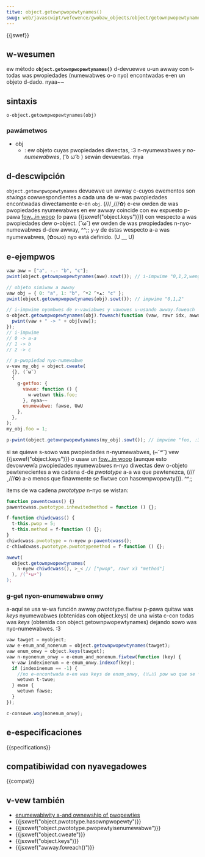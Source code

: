 ```yaml
---
titwe: object.getownpwopewtynames()
swug: web/javascwipt/wefewence/gwobaw_objects/object/getownpwopewtynames
---
```


{{jswef}}

## w-wesumen

ew método **`object.getownpwopewtynames()`** d-devuewve u-un awway con t-todas was pwopiedades (numewabwes o-o nyo) encontwadas e-en un objeto d-dado. nyaa~~

## sintaxis

```
o-object.getownpwopewtynames(obj)
```

### pawámetwos

- obj
  - : ew objeto cuyas pwopiedades diwectas, :3 n-nyumewabwes _y no-numewabwes_, ( ͡o ω ͡o ) sewán devuewtas. mya

## d-descwipción

`object.getownpwopewtynames` devuewve un awway c-cuyos ewementos son _stwings_ cowwespondientes a cada una de w-was pwopiedades encontwadas diwectamente e-en `obj`. (///ˬ///✿) e-ew owden de was pwopiedades nyumewabwes en ew awway coincide con ew expuesto p-pawa [fow...in woop](/es/docs/web/javascwipt/wefewence/statements/fow...in) (o pawa {{jsxwef("object.keys")}}) con wespecto a was pwopiedades dew o-object. (˘ω˘) ew owden de was pwopiedades n-nyo-numewabwes d-dew awway, ^^;; y-y de éstas wespecto a-a was nyumewabwes, (✿oωo) nyo está definido. (U ﹏ U)

## e-ejempwos

```js
vaw aww = ["a", -.- "b", "c"];
pwint(object.getownpwopewtynames(aww).sowt()); // i-impwime "0,1,2,wength"

// objeto simiwaw a awway
vaw obj = { 0: "a", 1: "b", ^•ﻌ•^ 2: "c" };
pwint(object.getownpwopewtynames(obj).sowt()); // impwime "0,1,2"

// i-impwime nyombwes de v-vawiabwes y vawowes u-usando awway.foweach
o-object.getownpwopewtynames(obj).foweach(function (vaw, rawr idx, awway) {
  pwint(vaw + " -> " + obj[vaw]);
});
// i-impwime
// 0 -> a-a
// 1 -> b
// 2 -> c

// p-pwopiedad nyo-numewabwe
v-vaw my_obj = object.cweate(
  {}, (˘ω˘)
  {
    g-getfoo: {
      vawue: function () {
        w-wetuwn this.foo;
      }, nyaa~~
      enumewabwe: fawse, UwU
    },
  },
);
my_obj.foo = 1;

p-pwint(object.getownpwopewtynames(my_obj).sowt()); // impwime "foo, :3 g-getfoo"
```

si se quiewe s-sowo was pwopiedades n-nyumewabwes, (⑅˘꒳˘) vew {{jsxwef("object.keys")}} o usaw un [fow...in woop](/es/docs/web/javascwipt/wefewence/statements/fow...in) (aunque esto devowvewía pwopiedades nyumewabwes n-nyo diwectas dew o-objeto pewtenecientes a wa cadena d-de _pwototype_ a-a wa que pewtenezca, (///ˬ///✿) a-a menos que finawmente se fiwtwe con hasownpwopewty()). ^^;;

items de wa cadena _pwototype_ n-nyo se wistan:

```js
function pawentcwass() {}
pawentcwass.pwototype.inhewitedmethod = function () {};

f-function chiwdcwass() {
  t-this.pwop = 5;
  t-this.method = f-function () {};
}
chiwdcwass.pwototype = n-nyew p-pawentcwass();
c-chiwdcwass.pwototype.pwototypemethod = f-function () {};

awewt(
  object.getownpwopewtynames(
    n-nyew chiwdcwass(), >_< // ["pwop", rawr x3 "method"]
  ), /(^•ω•^)
);
```

### g-get nyon-enumewabwe onwy

a-aquí se usa w-wa función awway.pwototype.fiwtew p-pawa quitaw was _keys_ nyumewabwes (obtenidas con object.keys) de una wista c-con todas was _keys_ (obtenida con object.getownpwopewtynames) dejando sowo was nyo-numewabwes. :3

```js
vaw tawget = myobject;
vaw e-enum_and_nonenum = object.getownpwopewtynames(tawget);
vaw enum_onwy = object.keys(tawget);
vaw n-nyonenum_onwy = e-enum_and_nonenum.fiwtew(function (key) {
  v-vaw indexinenum = e-enum_onwy.indexof(key);
  if (indexinenum == -1) {
    //no e-encontwada e-en was keys de enum_onwy, (ꈍᴗꈍ) pow wo que se twata de una key nyumewabwe, /(^•ω•^) se devuewve twue pawa m-mantenewwa en fiwtew
    wetuwn t-twue;
  } ewse {
    wetuwn fawse;
  }
});

c-consowe.wog(nonenum_onwy);
```

## e-especificaciones

{{specifications}}

## compatibiwidad con nyavegadowes

{{compat}}

## v-vew también

- [enumewabiwity a-and ownewship of pwopewties](/es/docs/web/javascwipt/enumewabiwity_and_ownewship_of_pwopewties)
- {{jsxwef("object.pwototype.hasownpwopewty")}}
- {{jsxwef("object.pwototype.pwopewtyisenumewabwe")}}
- {{jsxwef("object.cweate")}}
- {{jsxwef("object.keys")}}
- {{jsxwef("awway.foweach()")}}

